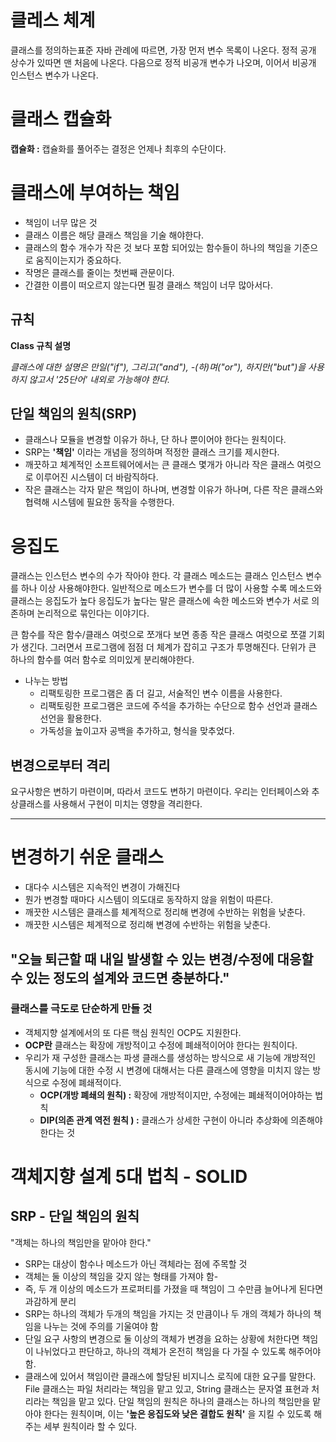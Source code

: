 # 클레스 체계

클래스를 정의하는표준 자바 관례에 따르면, 가장 먼저 변수 목록이 나온다. 
정적 공개 상수가 있따면 맨 처음에 나온다. 다음으로 정적 비공개 변수가 나오며, 이어서 비공개 인스턴스 변수가 나온다.

# 클래스 캡슐화
**캡슐화 :** 캡슐화를 풀어주는 결정은 언제나 최후의 수단이다.

# 클래스에 부여하는 책임
- 책임이 너무 많은 것
- 클래스 이름은 해당 클래스 책임을 기술 해야한다.
- 클래스의 함수 개수가 작은 것 보다 포함 되어있는 함수들이 하나의 책임을 기준으로 움직이는지가 중요하다.
- 작명은 클래스를 줄이는 첫번째 관문이다.
- 간결한 이름이 떠오르지 않는다면 필경 클래스 책임이 너무 많아서다.

## 규칙
**Class 규칙 설명**

*클래스에 대한 설명은 만일("if"), 그리고("and"), -(하)며("or"), 하지만("but")을 사용하지 않고서 '25단어' 내외로 가능해야 한다.*

## 단일 책임의 원칙(SRP)
- 클래스나 모듈을 변경할 이유가 하나, 단 하나 뿐이어야 한다는 원칙이다.
- SRP는 **'책임'** 이라는 개념을 정의하며 적정한 클래스 크기를 제시한다.
- 깨끗하고 체계적인 소프트웨어에서는 큰 클래스 몇개가 아니라 작은 클래스 여럿으로 이루어진 시스템이 더 바람직하다.
- 작은 클래스는 각자 맡은 책임이 하나며, 변경할 이유가 하나며, 다른 작은 클래스와 협력해 시스템에 필요한 동작을 수행한다.

# 응집도
클래스는 인스턴스 변수의 수가 작아야 한다.
각 클래스 메소드는 클래스 인스턴스 변수를 하나 이상 사용해야한다.
일반적으로 메소드가 변수를 더 많이 사용할 수록 메소드와 클래스는 응집도가 높다
응집도가 높다는 말은 클래스에 속한 메소드와 변수가 서로 의존하며 논리적으로 묶인다는 이야기다.

큰 함수를 작은 함수/클래스 여럿으로 쪼개다 보면 종종 작은 클래스 여럿으로 쪼갤 기회가 생긴다.
그러면서 프로그램에 점점 더 체계가 잡히고 구조가 투명해진다.
단위가 큰 하나의 함수를 여러 함수로 의미있게 분리해야한다.

- 나누는 방법
  - 리팩토링한 프로그램은 좀 더 길고, 서술적인 변수 이름을 사용한다.
  - 리팩토링한 프로그램은 코드에 주석을 추가하는 수단으로 함수 선언과 클래스 선언을 활용한다.
  - 가독성을 높이고자 공백을 추가하고, 형식을 맞추었다.

## 변경으로부터 격리
요구사항은 변하기 마련이며, 따라서 코드도 변하기 마련이다.
우리는 인터페이스와 추상클래스를 사용해서 구현이 미치는 영향을 격리한다.

----

# 변경하기 쉬운 클래스
- 대다수 시스템은 지속적인 변경이 가해진다
- 뭔가 변경할 때마다 시스템이 의도대로 동작하지 않을 위험이 따른다.
- 깨끗한 시스템은 클래스를 체계적으로 정리해 변경에 수반하는 위험을 낮춘다.
- 깨끗한 시스템은 체계적으로 정리해 변경에 수반하는 위험을 낮춘다.

## "오늘 퇴근할 때 내일 발생할 수 있는 변경/수정에 대응할 수 있는 정도의 설계와 코드면 충분하다."

### 클래스를 극도로 단순하게 만들 것
- 객체지향 설계에서의 또 다른 핵심 원칙인 OCP도 지원한다.
- **OCP란** 클래스는 확장에 개방적이고 수정에 폐쇄적이어야 한다는 원칙이다.
- 우리가 재 구성한 클래스는 파생 클래스를 생성하는 방식으로 새 기능에 개방적인 동시에 기능에 대한 수정 시 변경에 대해서는 다른 클래스에 영향을 미치지 않는 방식으로 수정에 폐쇄적이다.
  - **OCP(개방 폐쇄의 원칙) :** 확장에 개방적이지만, 수정에는 폐쇄적이어야하는 법칙
  - **DIP(의존 관계 역전 원칙 ) :** 클래스가 상세한 구현이 아니라 추상화에 의존해야 한다는 것

# 객체지향 설계 5대 법칙 - SOLID
## SRP - 단일 책임의 원칙
"객체는 하나의 책임만을 맡아야 한다."
- SRP는 대상이 함수나 메소드가 아닌 객체라는 점에 주목할 것
- 객체는 둘 이상의 책임을 갖지 않는 형태를 가져야 함- 
- 즉, 두 개 이상의 메소드가 프로퍼티를 가졌을 때 책임이 그 수만큼 늘어나게 된다면 과감하게 분리
- SRP는 하나의 객체가 두개의 책임을 가지는 것 만큼이나 두 개의 객체가 하나의 책임을 나누는 것에 주의를 기울여야 함
- 단일 요구 사항의 변경으로 둘 이상의 객체가 변경을 요하는 상황에 처한다면 책임이 나뉘었다고 판단하고, 하나의 객체가 온전히 책임을 다 가질 수 있도록 해주어야함.
- 클래스에 있어서 책임이란 클래스에 할당된 비지니스 로직에 대한 요구를 말한다. File 클래스는 파일 처리라는 책임을 맡고 있고, String 클래스는 문자열 표현과 처리라는 책임을 맡고 있다. 단일 책임의 원칙은 하나의 클래스는 하나의 책임만을 맡아야 한다는 원칙이며, 이는   **'높은 응집도와 낮은 결합도 원칙'** 을 지킬 수 있도록 해주는 세부 원칙이라 할 수 있다. 
